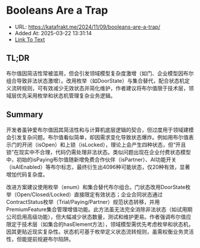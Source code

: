 # Booleans Are a Trap
- URL: https://katafrakt.me/2024/11/09/booleans-are-a-trap/
- Added At: 2025-03-22 13:31:14
- [Link To Text](2025-03-22-booleans-are-a-trap_raw.md)

## TL;DR


布尔值因简洁性常被滥用，但会引发领域模型复杂度激增（如门、企业模型因布尔组合导致非法状态激增）。改用枚举（如DoorState）与集合替代，配合状态机定义流转规则，可有效减少无效状态并简化维护，作者建议将布尔值限于技术层，领域层优先采用枚举和状态机管理复杂业务逻辑。

## Summary


开发者虽钟爱布尔值因其简洁性和与计算机底层逻辑的契合，但过度用于领域建模会引发复杂问题。布尔值看似简单，却因需求变化导致状态爆炸。例如用布尔值表示门的开闭（isOpen）和上锁（isLocked），理论上会产生四种状态，但“开且锁”在现实中不合理，代码仍需处理非法状态。类似问题出现在企业付费状态模型中，初始的isPaying布尔值随新增免费合作伙伴（isPartner）、AI功能开关（isAIEnabled）等布尔标志，最终衍生出4096种可能状态，仅20种有效，显著增加代码复杂度。

改进方案建议使用枚举（enum）和集合替代布尔组合。门状态改用DoorState枚举（Open/Closed/Locked）直接限定有效状态；企业合同状态通过ContractStatus枚举（Trial/Paying/Partner）规范状态转移，并用PremiumFeature集合管理增值功能。此方法虽无法完全消除非法状态（如试用期公司启用高级功能），但大幅减少状态数量，测试和维护更易。作者强调布尔值应限定于技术层（如集合的hasElement方法），领域模型需优先考虑枚举和状态机，因其更贴近现实复杂性。状态机可基于枚举定义状态流转规则，虽需权衡业务灵活性，但能提前规避布尔陷阱。
